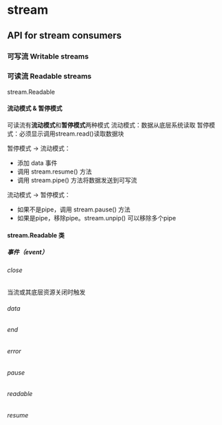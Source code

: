 # stream


## API for stream consumers

### 可写流 Writable streams

### 可读流 Readable streams

stream.Readable

#### 流动模式 & 暂停模式

可读流有**流动模式**和**暂停模式**两种模式
流动模式：数据从底层系统读取
暂停模式：必须显示调用stream.read()读取数据块

暂停模式 -> 流动模式：
- 添加 data 事件
- 调用 stream.resume() 方法
- 调用 stream.pipe() 方法将数据发送到可写流

流动模式 -> 暂停模式：
- 如果不是pipe，调用 stream.pause() 方法
- 如果是pipe，移除pipe。stream.unpip() 可以移除多个pipe

#### stream.Readable 类

##### 事件（event）

###### close

当流或其底层资源关闭时触发

###### data

###### end

###### error

###### pause

###### readable

###### resume
